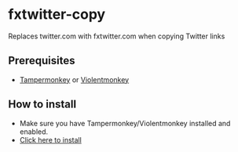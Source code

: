 # fxtwitter-copy
Replaces twitter.com with fxtwitter.com when copying Twitter links

## Prerequisites
- [Tampermonkey](https://www.tampermonkey.net/) or [Violentmonkey](https://violentmonkey.github.io/)

## How to install
- Make sure you have Tampermonkey/Violentmonkey installed and enabled.
- [Click here to install](https://github.com/neuvium/fxtwitter-copy/raw/main/fxtwitter-copy.user.js)
